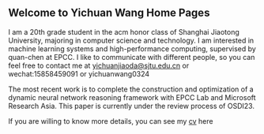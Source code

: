 ## Welcome to Yichuan Wang Home Pages

I am a 20th grade student in the acm honor class of Shanghai Jiaotong University, majoring in computer science and technology. I am interested in machine learning systems and high-performance computing, supervised by quan-chen at EPCC. I like to communicate with different people, so you can feel free to contact me at yichuanjiaoda@sjtu.edu.cn or wechat:15858459091 or yichuanwang0324

The most recent work is to complete the construction and optimization of a dynamic neural network reasoning framework with EPCC Lab and Microsoft Research Asia. This paper is currently under the review process of OSDI23.

If you are willing to know more details, you can see my [cv](https://docdro.id/KSlE1tS) here



<script type="text/javascript" id="clustrmaps" src="//clustrmaps.com/map_v2.js?d=vKDFbzvNtdhkO6iWYD25euhaXiT5AUrPPEenMbdR3I0&cl=ffffff&w=a"></script>
